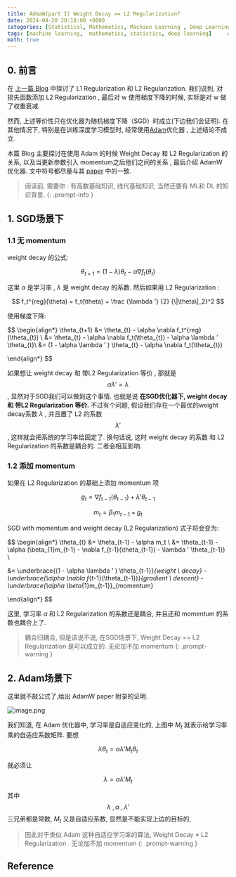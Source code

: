 ```yaml
---
title: AdmaW(part I) Weight Decay == L2 Regularization? 
date: 2024-04-20 20:18:00 +0800
categories: [Statistical, Mathematics, Machine Learning , Deep Learning]
tags: [machine learning,  mathematics, statistics, deep learning]     # TAG names should always be lowercase
math: true
---
```



## 0. 前言

在 [上一篇 Blog](https://chenhui-x.github.io/posts/L1-and-L2-Regularization/#%E8%AE%A9%E6%9D%83%E9%87%8D-w-%E8%A1%B0%E5%87%8F) 中探讨了 L1 Regularization 和 L2 Regularization. 我们说到, 对损失函数添加 L2 Regularization , 最后对 w 使用梯度下降的时候, 实际是对 w 做了权重衰减. 


然而, 上述等价性只在优化器为随机梯度下降（SGD）时成立(下边我们会证明). 在其他情况下, 特别是在训练深度学习模型时, 经常使用[Adam](https://arxiv.org/abs/1412.6980)优化器 , 上述结论不成立. 

本篇 Blog 主要探讨在使用 Adam 的时候 Weight Decay 和 L2 Regularization 的关系, 以及当更新参数引入 momentum之后他们之间的关系 , 最后介绍 AdamW 优化器. 文中符号都尽量与其 [paper](https://arxiv.org/abs/1711.05101) 中的一致.

> 阅读前, 需要你 : 有高数基础知识, 线代基础知识, 当然还要有 ML和 DL 的知识背景. 
{: .prompt-info }



## 1. SGD场景下

### 1.1 无 momentum 

weight decay 的公式:

$$
\theta_{t+1} = (1 - \lambda ) \theta_{t} - \alpha \nabla f_t(\theta_{t})
$$

这里 $\alpha$ 是学习率 , $\lambda$ 是 weight decay 的系数. 然后如果用 L2 Regularization :

$$
f_t^{reg}(\theta) =   f_t(\theta) + \frac {\lambda '} {2} {\|\theta\|_2}^2
$$

使用梯度下降:

$$
\begin{align*}
\theta_{t+1} &=   \theta_{t}  - \alpha \nabla f_t^{reg}(\theta_{t}) \\
&=   \theta_{t}  - \alpha \nabla f_t(\theta_{t}) - \alpha \lambda ' \theta_{t}\\
&= (1 - \alpha \lambda ' )  \theta_{t}  - \alpha \nabla f_t(\theta_{t}) 

\end{align*}
$$

如果想让 weight decay 和 带L2 Regularization 等价 , 那就是 
$$\alpha \lambda '   = \lambda$$ 
, 显然对于SGD我们可以做到这个事情. 也就是说 **在SGD优化器下, weight decay 和 带L2 Regularization 等价.** 不过有个问题, 假设我们存在一个最优的weight decay系数 $\lambda$ , 并且置了 L2 的系数
$$\lambda '$$ 
, 这样就会把系统的学习率给固定了. 换句话说, 这时 weight decay 的系数 和 L2 Regularization 的系数是耦合的. 二者会相互影响.


### 1.2 添加 momentum

如果在 L2 Regularization 的基础上添加 momentum 项 


$$g_t = \nabla f_{t-1}(\theta_{t-1}) + \lambda ' \theta_{t-1}   $$


$$m_t = \beta_{1}m_{t-1} + g_t $$

SGD with momentum and weight decay (L2 Regularization) 式子将会变为:



$$
\begin{align*}
\theta_{t} &=   \theta_{t-1}  - \alpha  m_t \\
&=   \theta_{t-1}  -  \alpha (\beta_{1}m_{t-1} -  \nabla f_{t-1}(\theta_{t-1}) - \lambda ' \theta_{t-1}) \\

&= \underbrace{(1 - \alpha \lambda ' )  \theta_{t-1}}_{weight \ decay}  - \underbrace{\alpha \nabla f_{t-1}(\theta_{t-1})}_{gradient \ descent} -  \underbrace{\alpha \beta_{1}m_{t-1}}_{momentum}

\end{align*}
$$

这里, 学习率 $\alpha$ 和 L2 Regularization 的系数还是耦合, 并且还和 momentum 的系数也耦合上了.
 
> 耦合归耦合, 但是该说不说, 在SGD场景下, Weight Decay == L2 Regularization 是可以成立的. 无论加不加 momentum 
{: .prompt-warning }


## 2. Adam场景下

这里就不敲公式了,给出 AdamW paper 附录的证明.

![image.png](https://s2.loli.net/2024/04/21/afDMybYdESVpQoB.png)

我们知道, 在 Adam 优化器中, 学习率是自适应变化的, 上图中 $M_t$ 就表示给学习率乘的自适应系数矩阵. 要想 

$$\lambda \theta_{t}  = \alpha \lambda ' M_t \theta_{t}$$

就必须让

$$\lambda   = \alpha \lambda ' M_t  $$

其中 $$\lambda \ , \alpha \ ,\lambda ' $$ 三兄弟都是常数, $M_t$  又是自适应系数, 显然是不能实现上边的目标的, 

> 因此对于类似 Adam 这种自适应学习率的算法,  Weight Decay $\neq$ L2 Regularization . 无论加不加 momentum 
{: .prompt-warning }








## Reference








